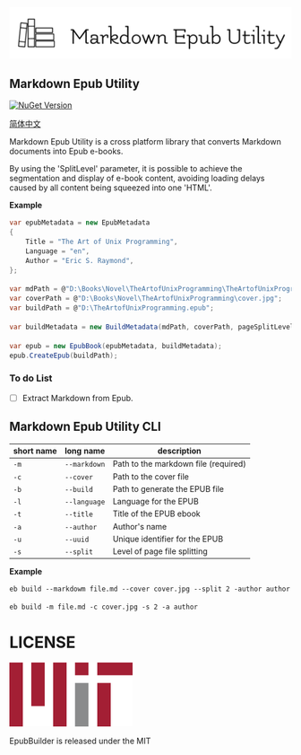![logo](./docs/images/logo-with-title-light.png)

## Markdown Epub Utility

[![NuGet Version](https://img.shields.io/nuget/v/MarkdownEpubUtility)](https://www.nuget.org/packages/MarkdownEpubUtility)

[简体中文](./README-zh.md)

Markdown Epub Utility is a cross platform library that converts Markdown documents into Epub e-books.

By using the 'SplitLevel' parameter, it is possible to achieve the segmentation and display of e-book content, avoiding loading delays caused by all content being squeezed into one 'HTML'.

**Example**

```csharp
var epubMetadata = new EpubMetadata
{
    Title = "The Art of Unix Programming",
    Language = "en",
    Author = "Eric S. Raymond",
};

var mdPath = @"D:\Books\Novel\TheArtofUnixProgramming\TheArtofUnixProgramming.md";
var coverPath = @"D:\Books\Novel\TheArtofUnixProgramming\cover.jpg";
var buildPath = @"D:\TheArtofUnixProgramming.epub";

var buildMetadata = new BuildMetadata(mdPath, coverPath, pageSplitLevel:1);

var epub = new EpubBook(epubMetadata, buildMetadata);
epub.CreateEpub(buildPath);
```

### To do List

- [ ] Extract Markdown from Epub.

## Markdown Epub Utility CLI

| short name | long name    | description                          |
| ---------- | ------------ | ------------------------------------ |
| `-m`       | `--markdown` | Path to the markdown file (required) |
| `-c`       | `--cover`    | Path to the cover file               |
| `-b`       | `--build`    | Path to generate the EPUB file       |
| `-l`       | `--language` | Language for the EPUB                |
| `-t`       | `--title`    | Title of the EPUB ebook              |
| `-a`       | `--author`   | Author's name                        |
| `-u`       | `--uuid`     | Unique identifier for the EPUB       |
| `-s`       | `--split`    | Level of page file splitting         |

**Example**

```shell
eb build --markdowm file.md --cover cover.jpg --split 2 -author author

eb build -m file.md -c cover.jpg -s 2 -a author
```

# LICENSE

![MIT](./docs/images/MIT.png)

EpubBuilder is released under the MIT